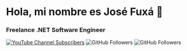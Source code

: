 # Hola, mi nombre es José Fuxá 👋

### Freelance .NET Software Engineer

[![YouTube Channel Subscribers](https://img.shields.io/youtube/channel/subscribers/UCzTGBQ5HZpsQ2e_dwIbnJOg?style=social)](https://youtube.com/@jfuxa?sub_confirmation=1)
![GitHub Followers](https://img.shields.io/github/followers/j-fuxa?style=social)
![GitHub Followers](https://img.shields.io/github/stars/j-fuxa?style=social)
<!--
**j-fuxa/j-fuxa** is a ✨ _special_ ✨ repository because its `README.md` (this file) appears on your GitHub profile.

Here are some ideas to get you started:

- 🔭 I’m currently working on ...
- 🌱 I’m currently learning ...
- 👯 I’m looking to collaborate on ...
- 🤔 I’m looking for help with ...
- 💬 Ask me about ...
- 📫 How to reach me: ...
- 😄 Pronouns: ...
- ⚡ Fun fact: ...
-->

